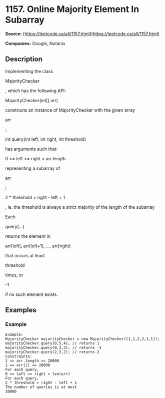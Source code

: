 # 1157. Online Majority Element In Subarray

**Source:** [https://leetcode.ca/all/1157.html](https://leetcode.ca/all/1157.html)

**Companies:** Google, Nutanix

## Description

Implementing the class

MajorityChecker

, which has the following API:

MajorityChecker(int[] arr)

constructs an instance of MajorityChecker with
            the given array

arr

;

int query(int left, int right, int threshold)

has arguments such
            that:

0 <= left <= right < arr.length

representing a
                    subarray of

arr

;

2 * threshold > right - left + 1

, ie. the threshold is always a
                    strict majority of the length of the subarray

Each

query(...)

returns the element in

arr[left], arr[left+1], ...,
        arr[right]

that occurs at least

threshold

times, or

-1

if
        no such element exists.

## Examples

### Example

```
Example:
MajorityChecker majorityChecker = new MajorityChecker([1,1,2,2,1,1]);
majorityChecker.query(0,5,4); // returns 1
majorityChecker.query(0,3,3); // returns -1
majorityChecker.query(2,3,2); // returns 2
Constraints:
1 <= arr.length <= 20000
1 <= arr[i] <= 20000
For each query,
0 <= left <= right < len(arr)
For each query,
2 * threshold > right - left + 1
The number of queries is at most
10000
```

